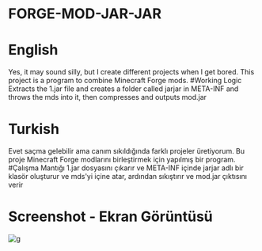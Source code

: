 # FORGE-MOD-JAR-JAR

# English
Yes, it may sound silly, but I create different projects when I get bored. This project is a program to combine Minecraft Forge mods. 
#Working Logic
Extracts the 1.jar file and creates a folder called jarjar in META-INF and throws the mds into it, then compresses and outputs mod.jar 

# Turkish
Evet saçma gelebilir ama canım sıkıldığında farklı projeler üretiyorum. Bu proje Minecraft Forge modlarını birleştirmek için yapılmış bir program. 
#Çalışma Mantığı
1.jar dosyasını çıkarır ve META-INF içinde jarjar adlı bir klasör oluşturur ve mds'yi içine atar, ardından sıkıştırır ve mod.jar çıktısını verir 

# Screenshot - Ekran Görüntüsü
![g](https://github.com/Kadir-Atmaca/FORGE-MOD-JAR-JAR/assets/152689373/5cff03a2-2a47-4158-a9b0-625482d6e4a2)

